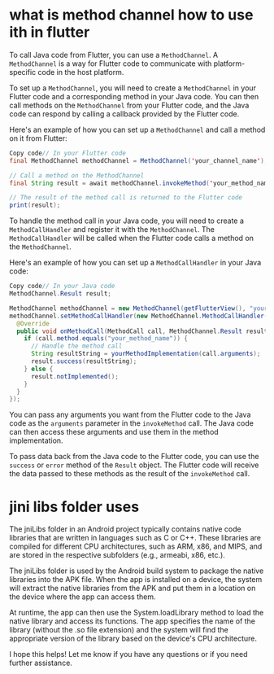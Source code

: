 # what is method channel how to use ith in flutter
To call Java code from Flutter, you can use a `MethodChannel`. A `MethodChannel` is a way for Flutter code to communicate with platform-specific code in the host platform.

To set up a `MethodChannel`, you will need to create a `MethodChannel` in your Flutter code and a corresponding method in your Java code. You can then call methods on the `MethodChannel` from your Flutter code, and the Java code can respond by calling a callback provided by the Flutter code.

Here's an example of how you can set up a `MethodChannel` and call a method on it from Flutter:

```java
Copy code// In your Flutter code
final MethodChannel methodChannel = MethodChannel('your_channel_name');

// Call a method on the MethodChannel
final String result = await methodChannel.invokeMethod('your_method_name', yourMethodArgs);

// The result of the method call is returned to the Flutter code
print(result);

```

To handle the method call in your Java code, you will need to create a `MethodCallHandler` and register it with the `MethodChannel`. The `MethodCallHandler` will be called when the Flutter code calls a method on the `MethodChannel`.

Here's an example of how you can set up a `MethodCallHandler` in your Java code:

```java
Copy code// In your Java code
MethodChannel.Result result;

MethodChannel methodChannel = new MethodChannel(getFlutterView(), "your_channel_name");
methodChannel.setMethodCallHandler(new MethodChannel.MethodCallHandler() {
  @Override
  public void onMethodCall(MethodCall call, MethodChannel.Result result) {
    if (call.method.equals("your_method_name")) {
      // Handle the method call
      String resultString = yourMethodImplementation(call.arguments);
      result.success(resultString);
    } else {
      result.notImplemented();
    }
  }
});

```

You can pass any arguments you want from the Flutter code to the Java code as the `arguments` parameter in the `invokeMethod` call. The Java code can then access these arguments and use them in the method implementation.

To pass data back from the Java code to the Flutter code, you can use the `success` or `error` method of the `Result` object. The Flutter code will receive the data passed to these methods as the result of the `invokeMethod` call.

# jini libs folder uses 
The jniLibs folder in an Android project typically contains native code libraries that are written in languages such as C or C++. These libraries are compiled for different CPU architectures, such as ARM, x86, and MIPS, and are stored in the respective subfolders (e.g., armeabi, x86, etc.).

The jniLibs folder is used by the Android build system to package the native libraries into the APK file. When the app is installed on a device, the system will extract the native libraries from the APK and put them in a location on the device where the app can access them.

At runtime, the app can then use the System.loadLibrary method to load the native library and access its functions. The app specifies the name of the library (without the .so file extension) and the system will find the appropriate version of the library based on the device's CPU architecture.

I hope this helps! Let me know if you have any questions or if you need further assistance.

